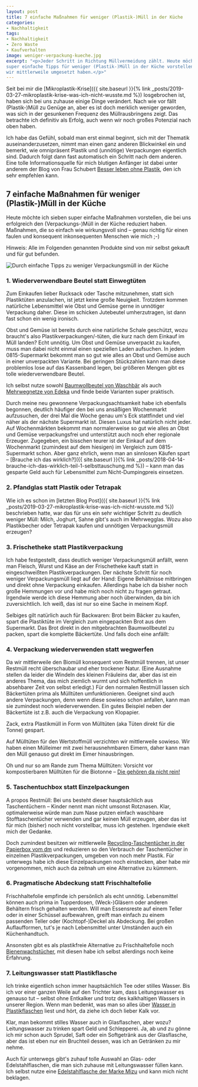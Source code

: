 ```yaml
---
layout: post
title: 7 einfache Maßnahmen für weniger (Plastik-)Müll in der Küche
categories:
- Nachhaltigkeit
tags:
- Nachhaltigkeit
- Zero Waste
- Kaufverhalten
image: weniger-verpackung-kueche.jpg
excerpt: "<p>Jeder Schritt in Richtung Müllvermeidung zählt. Heute möchte ich 7
super einfache Tipps für weniger (Plastik-)Müll in der Küche vorstellen, die
wir mittlerweile umgesetzt haben.</p>"
---
```


Seit bei mir die [Mikroplastik-Krise]({{ site.baseurl }}{% link _posts/2019-03-27-mikroplastik-krise-was-ich-nicht-wusste.md %}) losgebrochen ist, haben sich bei uns zuhause einige
Dinge verändert. Nach wie vor fällt (Plastik-)Müll zu Genüge an, aber es ist
doch merklich weniger geworden, was sich in der gesunkenen Frequenz des
Müllrausbringens zeigt. Das betrachte ich definitiv als Erfolg, auch wenn wir
noch großes Potenzial nach oben haben.

Ich habe das Gefühl, sobald man erst einmal beginnt, sich mit der Thematik
auseinanderzusetzen, nimmt man einen ganz anderen Blickwinkel ein und bemerkt,
wie omnipräsent Plastik und (unnötige) Verpackungen eigentlich sind. Dadurch
folgt dann fast automatisch ein Schritt nach dem anderen. Eine tolle
Informationsquelle für mich blutigen Anfänger ist dabei unter anderem der Blog
von Frau Schubert [Besser leben ohne Plastik](https://www.besser-leben-ohne-plastik.de/),
den ich sehr empfehlen kann.

## 7 einfache Maßnahmen für weniger (Plastik-)Müll in der Küche

Heute möchte ich sieben super einfache Maßnahmen vorstellen, die bei uns
erfolgreich den (Verpackungs-)Müll in der Küche reduziert haben. Maßnahmen, die
so einfach wie wirkungsvoll sind – genau richtig für einen  faulen und
konsequent inkonsequenten Menschen wie mich ;-)

Hinweis: Alle im Folgenden genannten Produkte sind von mir selbst gekauft und
für gut befunden.

![Durch einfache Tipps zu weniger Verpackungsmüll in der Küche]({{site.baseurl}}/assets/img/posts/weniger-verpackung-kueche.jpg)

### 1. Wiederverwendbare Beutel statt Einwegtüten

Zum Einkaufen lieber Rucksack oder Tasche mitzunehmen, statt sich Plastiktüten
anzulachen, ist jetzt keine große Neuigkeit. Trotzdem kommen natürliche
Lebensmittel wie Obst und Gemüse gerne in unnötiger Verpackung daher. Diese im
schicken Jutebeutel umherzutragen, ist dann fast schon ein wenig ironisch.

Obst und Gemüse ist bereits durch eine natürliche Schale geschützt, wozu
braucht's also Plastikverpackungen/-tüten, die kurz nach dem Einkauf im Müll
landen? Echt unnötig. Um Obst und Gemüse unverpackt zu kaufen, muss man dabei
nicht einmal einen speziellen Laden aufsuchen. In jedem 0815-Supermarkt bekommt
man so gut wie alles an Obst und Gemüse auch in einer unverpackten Variante. Bei
geringen Stückzahlen kann man diese problemlos lose auf das Kassenband legen,
bei größeren Mengen gibt es tolle wiederverwendbare Beutel.

Ich selbst nutze sowohl [Baumwollbeutel von Waschbär](https://www.waschbaer.de/shop/baumwollbeutel-obst-und-gemuese-3er-set-27738) als auch [Mehrwegnetze von Edeka](http://www.edeka-verbund.de/Unternehmen/de/presse/food_portal/neuheiten_regal/content_foodportal_produktsteckbrief_1111684.jsp)
und finde beide Varianten super praktisch.

Durch meine neu gewonnene Verpackungsachtsamkeit habe ich ebenfalls begonnen,
deutlich häufiger den bei uns ansäßigen Wochenmarkt aufzusuchen, der drei Mal
die Woche genau um's Eck stattfindet und viel näher als der nächste Supermarkt
ist. Diesen Luxus hat natürlich nicht jeder. Auf Wochenmärkten bekommt man
normalerweise so gut wie alles an Obst und Gemüse verpackungsfrei und
unterstützt auch noch eher regionale Erzeuger. Zugegeben, ein bisschen teurer
ist der Einkauf auf dem Wochenmarkt (zumindest auf dem hiesigen) im Vergleich
zum 0815-Supermarkt schon. Aber ganz ehrlich, wenn man an sinnlosen Käufen
spart – [Brauche ich das wirklich?]({{ site.baseurl }}{% link _posts/2018-04-14-brauche-ich-das-wirklich-teil-1-selbsttauschung.md %}) – kann man das gesparte Geld auch für
Lebensmittel zum Nicht-Dumpingpreis einsetzen.

### 2. Pfandglas statt Plastik oder Tetrapak

Wie ich es schon im [letzten Blog Post]({{ site.baseurl }}{% link _posts/2019-03-27-mikroplastik-krise-was-ich-nicht-wusste.md %}) beschrieben hatte, war das für uns ein sehr
wichtiger Schritt zu deutlich weniger Müll: Milch, Joghurt, Sahne gibt's auch im
Mehrwegglas. Wozu also Plastikbecher oder Tetrapak kaufen und unnötigen
Verpackungsmüll erzeugen?

### 3. Frischetheke statt Plastikverpackung

Ich habe festgestellt, dass deutlich weniger Verpackungsmüll anfällt, wenn man
Fleisch, Wurst und Käse an der Frischetheke kauft statt in eingeschweißten
Plastikverpackungen. Der nächste Schritt für noch weniger Verpackungsmüll liegt
auf der Hand: Eigene Behältnisse mitbringen und direkt ohne Verpackung
einkaufen. Allerdings habe ich da bisher noch große Hemmungen vor und habe mich
noch nicht zu fragen getraut. Irgendwie werde ich diese Hemmung aber noch
überwinden, da bin ich zuversichtlich. Ich weiß, das ist nur so eine Sache in
meinem Kopf.

Selbiges gilt natürlich auch für Backwaren: Brot beim Bäcker zu kaufen, spart
die Plastiktüte im Vergleich zum eingepackten Brot aus dem Supermarkt. Das Brot
direkt in den mitgebrachten Baumwollbeutel zu packen, spart die komplette
Bäckertüte. Und falls doch eine anfällt:

### 4. Verpackung wiederverwenden statt wegwerfen

Da wir mittlerweile den Biomüll konsequent vom Restmüll trennen, ist unser
Restmüll recht überschaubar und eher trockener Natur. (Eine Ausnahme stellen da
leider die Windeln des kleinen Fräuleins dar, aber das ist ein anderes Thema,
das mich ziemlich wurmt und sich hoffentlich in absehbarer Zeit von selbst
erledigt.) Für den normalen Restmüll lassen sich Bäckertüten prima als Mülltüten
umfunktionieren. Geeignet sind auch andere Verpackungen, denn wenn diese sowieso
schon anfallen, kann man sie zumindest noch wiederverwenden. Ein gutes Beispiel
neben der Bäckertüte ist z.B. auch die Verpackung von Klopapier.

Zack, extra Plastikmüll in Form von Mülltüten (aka Tüten direkt für die Tonne)
gespart.

Auf Mülltüten für den Wertstoffmüll verzichten wir mittlerweile sowieso. Wir
haben einen Mülleimer mit zwei herausnehmbaren Eimern, daher kann man den Müll
genauso gut direkt im Eimer hinausbringen.

Oh und nur so am Rande zum Thema Mülltüten: Vorsicht vor kompostierbaren
Mülltüten für die Biotonne – [Die gehören da nicht rein!](https://www.eva-abfallentsorgung.de/abfalltrennung/biotonne.html)

### 5. Taschentuchbox statt Einzelpackungen

A propos Restmüll: Bei uns besteht dieser hauptsächlich aus Taschentüchern –
Kinder nennt man nicht umsonst Rotznasen. Klar, optimalerweise würde man zum
Nase putzen einfach waschbare Stofftaschentücher verwenden und gar keinen Müll
erzeugen, aber das ist für mich (bisher) noch nicht vorstellbar, muss ich
gestehen. Irgendwie ekelt mich der Gedanke.

Doch zumindest besitzen wir mittlerweile [Recycling-Taschentücher in der Papierbox vom dm](https://www.dm.de/soft-und-sicher-taschentuecher-box-recycling-100-stueck-p4058172050831.html)
und reduzieren so den Verbrauch der Taschentücher in einzelnen
Plastikverpackungen, umgeben von noch mehr Plastik. Für unterwegs habe ich diese
Einzelpackungen noch einstecken, aber habe mir vorgenommen, mich auch da zeitnah
um eine Alternative zu kümmern.

### 6. Pragmatische Abdeckung statt Frischhaltefolie

Frischhaltefolie empfinde ich persönlich als echt unnötig. Lebensmittel können
auch prima in Tupperdosen, (Weck-)Gläsern oder anderen Behältern frisch gehalten
werden. Will man Essensreste auf einem Teller oder in einer Schüssel
aufbewahren, greift man einfach zu einem passenden Teller oder (Kochtopf-)Deckel
als Abdeckung. Bei großen Auflaufformen, tut's je nach Lebensmittel unter
Umständen auch ein Küchenhandtuch.

Ansonsten gibt es als plastikfreie Alternative zu Frischhaltefolie noch
[Bienenwachstücher](https://www.little-bee-fresh.de/), mit diesen habe ich
selbst allerdings noch keine Erfahrung.

### 7. Leitungswasser statt Plastikflasche

Ich trinke eigentlich schon immer hauptsächlich Tee oder stilles Wasser. Bis ich
vor einer ganzen Weile auf den Trichter kam, dass Leitungswasser es genauso tut
– selbst ohne Entkalker und trotz des kalkhaltigen Wassers in unserer Region.
Wenn man bedenkt, was man so alles über [Wasser in Plastikflaschen](https://utopia.de/ratgeber/wasser-plastikflaschen-gesundheit/) liest und hört, da ziehe ich doch lieber
Kalk vor.

Klar, man bekommt stilles Wasser auch in Glasflaschen, aber wozu? Leitungswasser
zu trinken spart Geld und Schlepperei. Ja, ab und zu gönne ich mir schon auch
Sprudel, Saft oder ein Softgetränk aus der Glasflasche, aber das ist eben nur
ein Bruchteil dessen, was ich an Getränken zu mir nehme.

Auch für unterwegs gibt's zuhauf tolle Auswahl an Glas- oder Edelstahlflaschen,
die man sich zuhause mit Leitungswasser füllen kann. Ich selbst nutze eine
[Edelstahlflasche der Marke Mizu](https://mizulife.com/collections/hydration/products/m8?variant=6106699141) und kann mich nicht beklagen.
